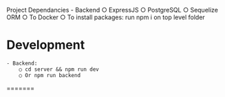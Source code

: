 Project Dependancies
	- Backend
		○ ExpressJS
		○ PostgreSQL
		○ Sequelize ORM
		○ To Docker
		○ To install packages: run npm i on top level folder

Development
=============== 
	- Backend:
		○ cd server && npm run dev 
		○ Or npm run backend
=======
